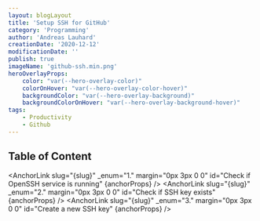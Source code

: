 ```yaml
---
layout: blogLayout
title: 'Setup SSH for GitHub'
category: 'Programming'
author: 'Andreas Lauhard'
creationDate: '2020-12-12'
modificationDate: ''
publish: true
imageName: 'github-ssh.min.png'
heroOverlayProps: 
    color: "var(--hero-overlay-color)"
    colorOnHover: "var(--hero-overlay-color-hover)"
    backgroundColor: "var(--hero-overlay-background)"
    backgroundColorOnHover: "var(--hero-overlay-background-hover)"
tags: 
    - Productivity
    - Github
---
```


<script>
    import Slug from '../../../store/slug';
    import State from '../../../store/state';
    import { onMount, setContext } from 'svelte';

    import Content from './content.md';
    import AnchorLink from "../../../components/AnchorLink.svelte";
    export let slug = "";
    $: slug = $Slug;
  
   
    // State.x(false, "Navigation");
    console.log($State);
    export let anchorProps = {
        marginRight: "0px",
        size: "2em",
        color: "#a248f7e3"
    }
   
</script>

## Table of Content 
<!-- table of content -->
<AnchorLink slug="{slug}" _enum="1." margin="0px 3px 0 0" id="Check if OpenSSH service is running" {anchorProps} />
<AnchorLink slug="{slug}" _enum="2." margin="0px 3px 0 0" id="Check if SSH key exists" {anchorProps} />
<AnchorLink slug="{slug}" _enum="3." margin="0px 3px 0 0" id="Create a new SSH key" {anchorProps} />
<!-- table of content -->
<br>
<Content>
<!-- named slots -->

<!-- named slots -->
</Content>
<style>
    .image-container{
        display: flex; flex-direction:row; width:100% ; height:auto; flex-wrap: wrap; justify-content:center; align-items:center;
    }
    .image-margin{
        margin:15px;
    }
</style>


